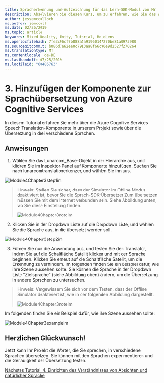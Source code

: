 ```yaml
---
title: Spracherkennung und-Aufzeichnung für das Lern-SDK-Modul von Mr
description: Absolvieren Sie diesen Kurs, um zu erfahren, wie Sie das Azure Speech SDK in einer Mixed Reality-Anwendung implementieren.
author: jessemcculloch
ms.author: jemccull
ms.date: 02/26/2019
ms.topic: article
keywords: Mixed Reality, Unity, Tutorial, HoloLens
ms.openlocfilehash: 7fe3c96cf7b888a4a91960147270be81a0973980
ms.sourcegitcommit: b086d7a62ee0c7913aa8f66c90e9d2527f270264
ms.translationtype: MT
ms.contentlocale: de-DE
ms.lasthandoff: 07/25/2019
ms.locfileid: "68485763"
---
```

# <a name="3----adding-the-azure-cognitive-services-speech-translation-component"></a>3.    Hinzufügen der Komponente zur Sprachübersetzung von Azure Cognitive Services

In diesem Tutorial erfahren Sie mehr über die Azure Cognitive Services Speech Translation-Komponente in unserem Projekt sowie über die Übersetzung in drei verschiedene Sprachen. 

## <a name="instructions"></a>Anweisungen

1. Wählen Sie das Lunarcom_Base-Objekt in der Hierarchie aus, und klicken Sie im Inspektor-Panel auf Komponente hinzufügen. Suchen Sie nach lunarcomtranslationerkenzer, und wählen Sie ihn aus.

![Module4Chapter3step1im](images/module4chapter3step1im.PNG)

> Hinweis: Stellen Sie sicher, dass der Simulator im Offline Modus deaktiviert ist, bevor Sie die Sprach-SDK-Übersetzer Zum übersetzen müssen Sie mit dem Internet verbunden sein. Siehe Abbildung unten, wo Sie diese Einstellung finden. 
>
> ![Module4Chapter3noteim](images/module4chapter3noteim.PNG)

2. Klicken Sie in der Dropdown Liste auf die Dropdown Liste, und wählen Sie die Sprache aus, in die übersetzt werden soll.

![Module4Chapter3step2im](images/module4chapter3step2im.PNG)

3. Führen Sie nun die Anwendung aus, und testen Sie den Translator, indem Sie auf die Schaltfläche Satellit klicken und mit der Sprache beginnen. Klicken Sie erneut auf die Schaltfläche Satellit, um die Erkennung zu verhindern. Im folgenden finden Sie ein Beispiel dafür, wie ihre Szene aussehen sollte. Sie können die Sprache in der Dropdown Liste "Zielsprache" (siehe Abbildung oben) ändern, um die Übersetzung in andere Sprachen zu untersuchen.

> Hinweis: Vergewissern Sie sich vor dem Testen, dass der Offline Simulator deaktiviert ist, wie in der folgenden Abbildung dargestellt.
>
> ![Module4Chapter3noteim](images/module4chapter3noteim.PNG)

Im folgenden finden Sie ein Beispiel dafür, wie ihre Szene aussehen sollte:

![Module4Chapter3exampleim](images/module4chapter3exampleim.PNG)

## <a name="congratulations"></a>Herzlichen Glückwunsch!

Jetzt kann Ihr Projekt die Wörter, die Sie sprechen, in verschiedene Sprachen übersetzen. Sie können mit den Sprachen experimentieren und die Genauigkeit der Übersetzung testen. 

[Nächstes Tutorial: 4.  Einrichten des Verständnisses von Absichten und natürlicher Sprache](mrlearning-speechSDK-ch4.md)

